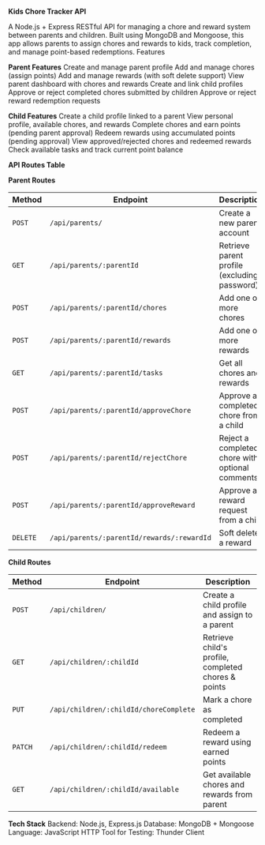 **Kids Chore Tracker API**

A Node.js + Express RESTful API for managing a chore and reward system between parents and children. Built using MongoDB and Mongoose, this app allows parents to assign chores and rewards to kids, track completion, and manage point-based redemptions.
Features

**Parent Features**
Create and manage parent profile
Add and manage chores (assign points)
Add and manage rewards (with soft delete support)
View parent dashboard with chores and rewards
Create and link child profiles
Approve or reject completed chores submitted by children
Approve or reject reward redemption requests

**Child Features**
Create a child profile linked to a parent
View personal profile, available chores, and rewards
Complete chores and earn points (pending parent approval)
Redeem rewards using accumulated points (pending approval)
View approved/rejected chores and redeemed rewards
Check available tasks and track current point balance

**__API Routes Table__**

**Parent Routes**

| **Method** | **Endpoint**                               | **Description**                                 |
| ---------- | ------------------------------------------ | ----------------------------------------------- |
| `POST`     | `/api/parents/`                            | Create a new parent account                     |
| `GET`      | `/api/parents/:parentId`                   | Retrieve parent profile (excluding password)    |
| `POST`     | `/api/parents/:parentId/chores`            | Add one or more chores                          |
| `POST`     | `/api/parents/:parentId/rewards`           | Add one or more rewards                         |
| `GET`      | `/api/parents/:parentId/tasks`             | Get all chores and rewards                      |
| `POST`     | `/api/parents/:parentId/approveChore`      | Approve a completed chore from a child          |
| `POST`     | `/api/parents/:parentId/rejectChore`       | Reject a completed chore with optional comments |
| `POST`     | `/api/parents/:parentId/approveReward`     | Approve a reward request from a child           |
| `DELETE`   | `/api/parents/:parentId/rewards/:rewardId` | Soft delete a reward                            |



**Child Routes**

| **Method** | **Endpoint**                           | **Description**                                     |
| ---------- | -------------------------------------- | --------------------------------------------------- |
| `POST`     | `/api/children/`                       | Create a child profile and assign to a parent       |
| `GET`      | `/api/children/:childId`               | Retrieve child's profile, completed chores & points |
| `PUT`      | `/api/children/:childId/choreComplete` | Mark a chore as completed                           |
| `PATCH`    | `/api/children/:childId/redeem`        | Redeem a reward using earned points                 |
| `GET`      | `/api/children/:childId/available`     | Get available chores and rewards from parent        |



**Tech Stack**
Backend: Node.js, Express.js
Database: MongoDB + Mongoose
Language: JavaScript
HTTP Tool for Testing: Thunder Client

